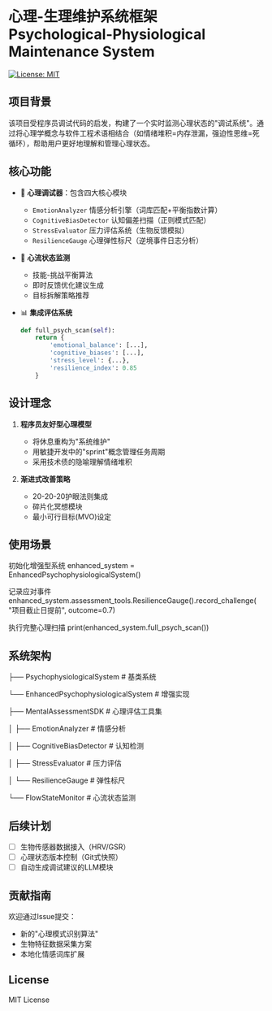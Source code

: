 # 心理-生理维护系统框架 Psychological-Physiological Maintenance System

[![License: MIT](https://img.shields.io/badge/License-MIT-yellow.svg)](https://opensource.org/licenses/MIT)

## 项目背景
该项目受程序员调试代码的启发，构建了一个实时监测心理状态的"调试系统"。通过将心理学概念与软件工程术语相结合（如情绪堆积=内存泄漏，强迫性思维=死循环），帮助用户更好地理解和管理心理状态。

## 核心功能
- 🧠 **心理调试器**：包含四大核心模块
  - `EmotionAnalyzer` 情感分析引擎（词库匹配+平衡指数计算）
  - `CognitiveBiasDetector` 认知偏差扫描（正则模式匹配）
  - `StressEvaluator` 压力评估系统（生物反馈模拟）
  - `ResilienceGauge` 心理弹性标尺（逆境事件日志分析）

- 🌊 **心流状态监测**
  - 技能-挑战平衡算法
  - 即时反馈优化建议生成
  - 目标拆解策略推荐

- 📊 **集成评估系统**
  ```python
  def full_psych_scan(self):
      return {
          'emotional_balance': [...],
          'cognitive_biases': [...],
          'stress_level': {...},
          'resilience_index': 0.85
      }
  ```

## 设计理念
1. **程序员友好型心理模型**
   - 将休息重构为"系统维护"
   - 用敏捷开发中的"sprint"概念管理任务周期
   - 采用技术债的隐喻理解情绪堆积

2. **渐进式改善策略**
   - 20-20-20护眼法则集成
   - 碎片化冥想模块
   - 最小可行目标(MVO)设定

## 使用场景

初始化增强型系统
enhanced_system = EnhancedPsychophysiologicalSystem()


记录应对事件
enhanced_system.assessment_tools.ResilienceGauge().record_challenge(
"项目截止日提前", outcome=0.7)


执行完整心理扫描
print(enhanced_system.full_psych_scan())

## 系统架构

├── PsychophysiologicalSystem # 基类系统


└── EnhancedPsychophysiologicalSystem # 增强实现


├── MentalAssessmentSDK # 心理评估工具集


│ ├── EmotionAnalyzer # 情感分析


│ ├── CognitiveBiasDetector # 认知检测


│ ├── StressEvaluator # 压力评估


│ └── ResilienceGauge # 弹性标尺


└── FlowStateMonitor # 心流状态监测

## 后续计划
- [ ] 生物传感器数据接入（HRV/GSR）
- [ ] 心理状态版本控制（Git式快照）
- [ ] 自动生成调试建议的LLM模块

## 贡献指南
欢迎通过Issue提交：
- 新的"心理模式识别算法"
- 生物特征数据采集方案
- 本地化情感词库扩展

## License
MIT License
